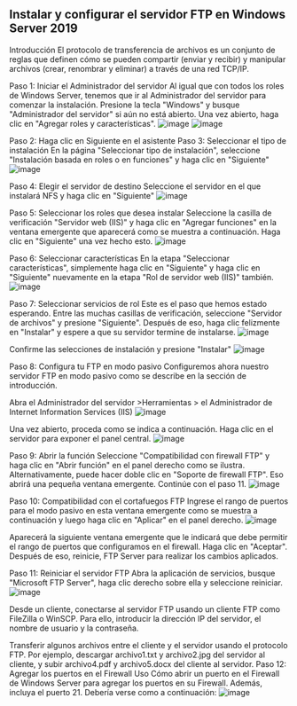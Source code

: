 ## Instalar y configurar el servidor FTP en Windows Server 2019

Introducción
El protocolo de transferencia de archivos es un conjunto de reglas que definen cómo se pueden compartir (enviar y recibir) y manipular archivos (crear, renombrar y eliminar) a través de una red TCP/IP. 

Paso 1: Iniciar el Administrador del servidor
Al igual que con todos los roles de Windows Server, tenemos que ir al Administrador del servidor para comenzar la instalación. Presione la tecla "Windows" y busque "Administrador del servidor" si aún no está abierto. Una vez abierto, haga clic en "Agregar roles y características".
![image](https://github.com/calles/GII_Redes/assets/22343642/f27bb1f1-6a63-4ed3-b567-a340b958388e)
![image](https://github.com/calles/GII_Redes/assets/22343642/47afb4f2-6969-4c10-b455-98d2295baf2f)

Paso 2: Haga clic en Siguiente en el asistente
Paso 3: Seleccionar el tipo de instalación
En la página "Seleccionar tipo de instalación", seleccione "Instalación basada en roles o en funciones" y haga clic en "Siguiente"
![image](https://github.com/calles/GII_Redes/assets/22343642/4fbf43c3-1fbc-4188-ab3b-782c401499a4)

Paso 4: Elegir el servidor de destino
Seleccione el servidor en el que instalará NFS y haga clic en "Siguiente"
![image](https://github.com/calles/GII_Redes/assets/22343642/c3d41229-e33b-4002-805a-2983f2eb20be)

Paso 5: Seleccionar los roles que desea instalar
Seleccione la casilla de verificación "Servidor web (IIS)" y haga clic en "Agregar funciones" en la ventana emergente que aparecerá como se muestra a continuación. Haga clic en "Siguiente" una vez hecho esto.
![image](https://github.com/calles/GII_Redes/assets/22343642/642db7db-8579-4797-8a3e-b0d00f51af02)

Paso 6: Seleccionar características
En la etapa "Seleccionar características", simplemente haga clic en "Siguiente" y haga clic en "Siguiente" nuevamente en la etapa "Rol de servidor web (IIS)" también.
![image](https://github.com/calles/GII_Redes/assets/22343642/45c5321c-908d-437a-b89d-7cb83c275de8)

Paso 7: Seleccionar servicios de rol
Este es el paso que hemos estado esperando. Entre las muchas casillas de verificación, seleccione "Servidor de archivos" y presione "Siguiente". Después de eso, haga clic felizmente en "Instalar" y espere a que su servidor termine de instalarse.
![image](https://github.com/calles/GII_Redes/assets/22343642/b4a359ff-e784-4254-81d6-41046d5023c7)

Confirme las selecciones de instalación y presione "Instalar"
![image](https://github.com/calles/GII_Redes/assets/22343642/eb38b644-df4f-4591-8901-82c5920208a8)

Paso 8: Configura tu FTP en modo pasivo
Configuremos ahora nuestro servidor FTP en modo pasivo como se describe en la sección de introducción.

Abra el Administrador del servidor >Herramientas > el Administrador de Internet Information Services (IIS)
![image](https://github.com/calles/GII_Redes/assets/22343642/d0ae1438-ee74-4447-b139-cc36ffdfd0b0)


Una vez abierto, proceda como se indica a continuación. Haga clic en el servidor para exponer el panel central.
![image](https://github.com/calles/GII_Redes/assets/22343642/ff97532a-43c1-49b0-8810-37242d36b092)


Paso 9: Abrir la función
Seleccione "Compatibilidad con firewall FTP" y haga clic en "Abrir función" en el panel derecho como se ilustra. Alternativamente, puede hacer doble clic en "Soporte de firewall FTP". Eso abrirá una pequeña ventana emergente. Continúe con el paso 11.
![image](https://github.com/calles/GII_Redes/assets/22343642/7eda556a-ff77-48c7-afc7-b379928b0889)


Paso 10: Compatibilidad con el cortafuegos FTP
Ingrese el rango de puertos para el modo pasivo en esta ventana emergente como se muestra a continuación y luego haga clic en "Aplicar" en el panel derecho.
![image](https://github.com/calles/GII_Redes/assets/22343642/7d16d312-b9b1-425c-b0f6-c41fac9d34b4)


Aparecerá la siguiente ventana emergente que le indicará que debe permitir el rango de puertos que configuramos en el firewall. Haga clic en "Aceptar". Después de eso, reinicie, FTP Server para realizar los cambios aplicados.

Paso 11: Reiniciar el servidor FTP
Abra la aplicación de servicios, busque "Microsoft FTP Server", haga clic derecho sobre ella y seleccione reiniciar.
![image](https://github.com/calles/GII_Redes/assets/22343642/235f08e7-d804-4b17-8069-f455d66b06e9)


Desde un cliente, conectarse al servidor FTP usando un cliente FTP como FileZilla o WinSCP. Para ello, introducir la dirección IP del servidor, el nombre de usuario y la contraseña.

Transferir algunos archivos entre el cliente y el servidor usando el protocolo FTP. Por ejemplo, descargar archivo1.txt y archivo2.jpg del servidor al cliente, y subir archivo4.pdf y archivo5.docx del cliente al servidor.
Paso 12: Agregar los puertos en el Firewall
Uso Cómo abrir un puerto en el Firewall de Windows Server para agregar los puertos en su Firewall. Además, incluya el puerto 21. Debería verse como a continuación:
![image](https://github.com/calles/GII_Redes/assets/22343642/6ad5c8ff-4ae2-493d-b684-5ab94bedc648)

